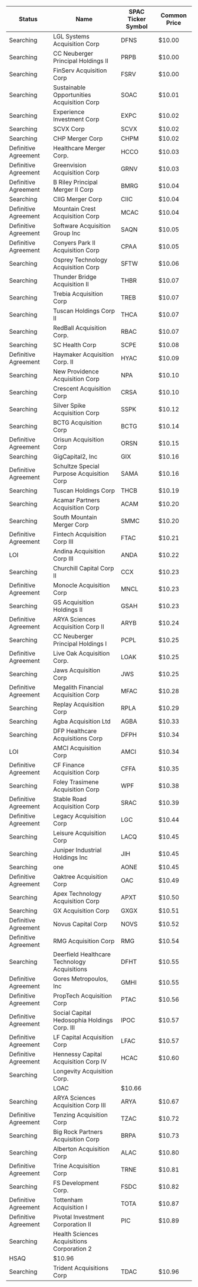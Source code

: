 Status               | Name                                         | SPAC Ticker Symbol | Common Price 
-------------------- | -------------------------------------------- | ------------------ | -------------
Searching            | LGL Systems Acquisition Corp                 | DFNS               | $10.00       
Searching            | CC Neuberger Principal Holdings II           | PRPB               | $10.00       
Searching            | FinServ Acquisition Corp                     | FSRV               | $10.00       
Searching            | Sustainable Opportunities Acquisition Corp   | SOAC               | $10.01       
Searching            | Experience Investment Corp                   | EXPC               | $10.02       
Searching            | SCVX Corp                                    | SCVX               | $10.02       
Searching            | CHP Merger Corp                              | CHPM               | $10.02       
Definitive Agreement | Healthcare Merger Corp.                      | HCCO               | $10.03       
Definitive Agreement | Greenvision Acquisition Corp                 | GRNV               | $10.03       
Definitive Agreement | B Riley Principal Merger II Corp             | BMRG               | $10.04       
Searching            | CIIG Merger Corp                             | CIIC               | $10.04       
Definitive Agreement | Mountain Crest Acquisition Corp              | MCAC               | $10.04       
Definitive Agreement | Software Acquisition Group Inc               | SAQN               | $10.05       
Definitive Agreement | Conyers Park II Acquisition Corp             | CPAA               | $10.05       
Searching            | Osprey Technology Acquisition Corp           | SFTW               | $10.06       
Searching            | Thunder Bridge Acquisition II                | THBR               | $10.07       
Searching            | Trebia Acquisition Corp                      | TREB               | $10.07       
Searching            | Tuscan Holdings Corp II                      | THCA               | $10.07       
Searching            | RedBall Acquisition Corp.                    | RBAC               | $10.07       
Searching            | SC Health Corp                               | SCPE               | $10.08       
Definitive Agreement | Haymaker Acquisition Corp. II                | HYAC               | $10.09       
Searching            | New Providence Acquisition Corp              | NPA                | $10.10       
Searching            | Crescent Acquisition Corp                    | CRSA               | $10.10       
Searching            | Silver Spike Acquisition Corp                | SSPK               | $10.12       
Searching            | BCTG Acquisition Corp                        | BCTG               | $10.14       
Definitive Agreement | Orisun Acquisition Corp                      | ORSN               | $10.15       
Searching            | GigCapital2, Inc                             | GIX                | $10.16       
Definitive Agreement | Schultze Special Purpose Acquisition Corp    | SAMA               | $10.16       
Searching            | Tuscan Holdings Corp                         | THCB               | $10.19       
Searching            | Acamar Partners Acquisition Corp             | ACAM               | $10.20       
Searching            | South Mountain Merger Corp                   | SMMC               | $10.20       
Definitive Agreement | Fintech Acquisition Corp III                 | FTAC               | $10.21       
LOI                  | Andina Acquisition Corp III                  | ANDA               | $10.22       
Searching            | Churchill Capital Corp II                    | CCX                | $10.23       
Definitive Agreement | Monocle Acquisition Corp                     | MNCL               | $10.23       
Searching            | GS Acquisition Holdings II                   | GSAH               | $10.23       
Definitive Agreement | ARYA Sciences Acquisition Corp II            | ARYB               | $10.24       
Searching            | CC Neuberger Principal Holdings I            | PCPL               | $10.25       
Definitive Agreement | Live Oak Acquisition Corp.                   | LOAK               | $10.25       
Searching            | Jaws Acquisition Corp                        | JWS                | $10.25       
Definitive Agreement | Megalith Financial Acquisition Corp          | MFAC               | $10.28       
Searching            | Replay Acquisition Corp                      | RPLA               | $10.29       
Searching            | Agba Acquisition Ltd                         | AGBA               | $10.33       
Searching            | DFP Healthcare Acquisitions Corp             | DFPH               | $10.34       
LOI                  | AMCI Acquisition Corp                        | AMCI               | $10.34       
Definitive Agreement | CF Finance Acquisition Corp                  | CFFA               | $10.35       
Searching            | Foley Trasimene Acquisition Corp             | WPF                | $10.38       
Definitive Agreement | Stable Road Acquisition Corp                 | SRAC               | $10.39       
Definitive Agreement | Legacy Acquisition Corp                      | LGC                | $10.44       
Searching            | Leisure Acquisition Corp                     | LACQ               | $10.45       
Searching            | Juniper Industrial Holdings Inc              | JIH                | $10.45       
Searching            | one                                          | AONE               | $10.45       
Definitive Agreement | Oaktree Acquisition Corp                     | OAC                | $10.49       
Searching            | Apex Technology Acquisition Corp             | APXT               | $10.50       
Searching            | GX Acquisition Corp                          | GXGX               | $10.51       
Definitive Agreement | Novus Capital Corp                           | NOVS               | $10.52       
Definitive Agreement | RMG Acquisition Corp                         | RMG                | $10.54       
Searching            | Deerfield Healthcare Technology Acquisitions | DFHT               | $10.55       
Definitive Agreement | Gores Metropoulos, Inc                       | GMHI               | $10.55       
Definitive Agreement | PropTech Acquisition Corp                    | PTAC               | $10.56       
Definitive Agreement | Social Capital Hedosophia Holdings Corp. III | IPOC               | $10.57       
Definitive Agreement | LF Capital Acquisition Corp                  | LFAC               | $10.57       
Definitive Agreement | Hennessy Capital Acquisition Corp IV         | HCAC               | $10.60       
Searching            | Longevity Acquisition Corp.
                 | LOAC               | $10.66       
Searching            | ARYA Sciences Acquisition Corp III           | ARYA               | $10.67       
Definitive Agreement | Tenzing Acquisition Corp                     | TZAC               | $10.72       
Searching            | Big Rock Partners Acquisition Corp           | BRPA               | $10.73       
Searching            | Alberton Acquisition Corp                    | ALAC               | $10.80       
Definitive Agreement | Trine Acquisition Corp                       | TRNE               | $10.81       
Searching            | FS Development Corp.                         | FSDC               | $10.82       
Definitive Agreement | Tottenham Acquisition I                      | TOTA               | $10.87       
Definitive Agreement | Pivotal Investment Corporation II            | PIC                | $10.89       
Searching            | Health Sciences Acquisitions Corporation 2
  | HSAQ               | $10.96       
Searching            | Trident Acquisitions Corp                    | TDAC               | $10.96       

